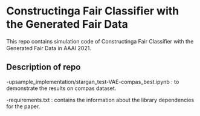 # Constructinga Fair Classiﬁer with the Generated Fair Data
This repo contains simulation code of Constructinga Fair Classiﬁer with the Generated Fair Data in AAAI 2021.

## Description of repo

-upsample_implementation/stargan_test-VAE-compas_best.ipynb
    : to demonstrate the results on compas dataset.
        
-requirements.txt : contains the information about the library dependencies for the paper.
